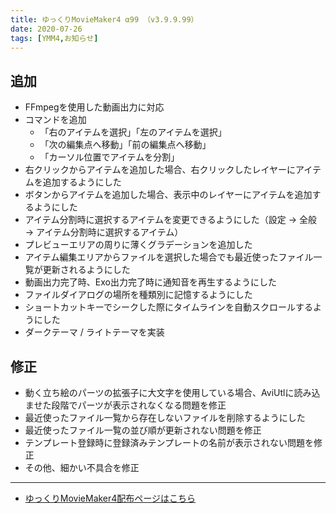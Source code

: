 ```yaml
---
title: ゆっくりMovieMaker4 α99 （v3.9.9.99）
date: 2020-07-26
tags: [YMM4,お知らせ]
---
```

## 追加
- FFmpegを使用した動画出力に対応
- コマンドを追加
	- 「右のアイテムを選択」「左のアイテムを選択」
	- 「次の編集点へ移動」「前の編集点へ移動」
	- 「カーソル位置でアイテムを分割」
- 右クリックからアイテムを追加した場合、右クリックしたレイヤーにアイテムを追加するようにした
- ボタンからアイテムを追加した場合、表示中のレイヤーにアイテムを追加するようにした
- アイテム分割時に選択するアイテムを変更できるようにした（設定 → 全般 → アイテム分割時に選択するアイテム）
- プレビューエリアの周りに薄くグラデーションを追加した
- アイテム編集エリアからファイルを選択した場合でも最近使ったファイル一覧が更新されるようにした
- 動画出力完了時、Exo出力完了時に通知音を再生するようにした
- ファイルダイアログの場所を種類別に記憶するようにした
- ショートカットキーでシークした際にタイムラインを自動スクロールするようにした
- ダークテーマ / ライトテーマを実装
## 修正
- 動く立ち絵のパーツの拡張子に大文字を使用している場合、AviUtlに読み込ませた段階でパーツが表示されなくなる問題を修正
- 最近使ったファイル一覧から存在しないファイルを削除するようにした
- 最近使ったファイル一覧の並び順が更新されない問題を修正
- テンプレート登録時に登録済みテンプレートの名前が表示されない問題を修正
- その他、細かい不具合を修正

---

- [ゆっくりMovieMaker4配布ページはこちら](../index.md)